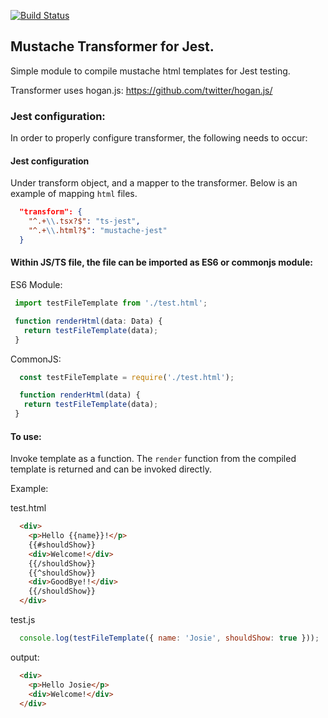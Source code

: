 [![Build Status](https://travis-ci.org/mrfunkycold/mustache-jest.svg?branch=master)](https://travis-ci.org/mrfunkycold/mustache-jest)

## Mustache Transformer for Jest.

Simple module to compile mustache html templates for Jest testing.

Transformer uses hogan.js: https://github.com/twitter/hogan.js/

### Jest configuration:

In order to properly configure transformer, the following needs to occur:

#### Jest configuration

Under transform object, and a mapper to the transformer. Below is an example of mapping `html` files.

```JSON
  "transform": {
    "^.+\\.tsx?$": "ts-jest",
    "^.+\\.html?$": "mustache-jest"
  }
```

#### Within JS/TS file, the file can be imported as ES6 or commonjs module:

ES6 Module:

```TypeScript
 import testFileTemplate from './test.html';

 function renderHtml(data: Data) {
   return testFileTemplate(data);
 }
```

CommonJS:

```JavaScript
  const testFileTemplate = require('./test.html');

  function renderHtml(data) {
   return testFileTemplate(data);
 }
```

#### To use:

Invoke template as a function. The `render` function from the compiled template is returned and can be invoked directly.

Example:

test.html

```html
  <div>
    <p>Hello {{name}}!</p>
    {{#shouldShow}}
    <div>Welcome!</div>
    {{/shouldShow}}
    {{^shouldShow}}
    <div>GoodBye!!</div>
    {{/shouldShow}}
  </div>
```

test.js

```JavaScript
  console.log(testFileTemplate({ name: 'Josie', shouldShow: true }));
```

output:

```html
  <div>
    <p>Hello Josie</p>
    <div>Welcome!</div>
  </div>
```
